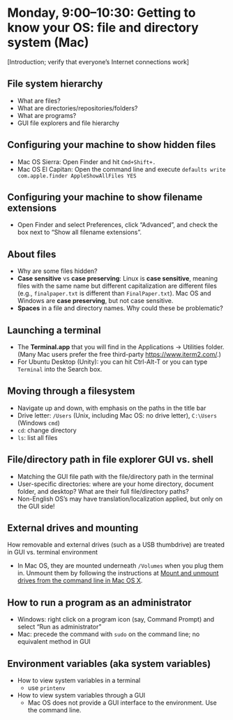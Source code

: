 # Monday, 9:00–10:30: Getting to know your OS: file and directory system (Mac)

[Introduction; verify that everyone’s Internet connections work]

## File system hierarchy 

* What are files?
* What are directories/repositories/folders? <!--Thinking about why we call them folders: a folder and a piece of paper are the same, and can do some of the same things. A folder can also hold pieces of paper.-->
* What are programs? <!--Programs are files that can do something, but are still files nonetheless. Take a piece of paper out of your folder, fold it into an airplane, and throw it. It's still a piece of paper you can read from and write on, but it can fly.-->
* GUI file explorers and file hierarchy


## Configuring your machine to show hidden files

* Mac OS Sierra: Open Finder and hit `Cmd+Shift+.`
* Mac OS El Capitan: Open the command line and execute `defaults write com.apple.finder AppleShowAllFiles YES`


## Configuring your machine to show filename extensions

* Open Finder and select Preferences, click “Advanced”, and check the box next to “Show all filename extensions”.

## About files

* Why are some files hidden? <!--If you change something, however small, in some of these files, you can break your computer. Be careful!-->
* **Case sensitive** vs **case preserving**: Linux is **case sensitive**, meaning files with the same name but different capitalization are different files (e.g., `finalpaper.txt` is different than `FinalPaper.txt`). Mac OS and Windows are **case preserving**, but not case sensitive. <!-- (This preference can be changed when configuring the filesystem, but certain programs will not run in a case sensitive environment, so it’s best to leave it alone). A case preserving file system will spell the filename as you type it, but if you create a different file with a name that differs only in capitalization, it will overwrite the first one. We recommend not creating filenames that differ only in capitalization even on Linux; not only is it potentially confusing, but you may be collaborating on a project with someone not on Linux. -->
* **Spaces** in a file and directory names. Why could these be problematic? 


## Launching a terminal

* The **Terminal.app** that you will find in the Applications → Utilities folder. (Many Mac users prefer the free third-party <https://www.iterm2.com/>.)
* For Ubuntu Desktop (Unity): you can hit Ctrl-Alt-T or you can type `Terminal` into the Search box.

## Moving through a filesystem
<!-- Move the programs and files stuff in here, use cmd.exe -->
<!-- where is home?  both in cmd and in gui-->
<!-- language differences for gui and command line-->

* Navigate up and down, with emphasis on the paths in the title bar <!-- We should clarify that Git Bash will use forward slashes rather than backslashes, and explain later when we introduce cmd why that's the case.-->
* Drive letter: `/Users` (Unix, including Mac OS: no drive letter), `C:\Users` (Windows `cmd`)
* `cd`: change directory <!--Open a command line and begin using `cd`. Explain that `cd` is essentially the same as selecting or clicking a folder. `cd` into your home directory.-->
* `ls`: list all files  <!--Use `ls` to show all the files in your current (when you first open the terminal, home) directory. Compare that to what you now see in your home directory (or C drive “folder”). Then use `cd Documents` to move into your documents folder. This is a relative path, as you’ve navigated relative to where you’ve started. Explain what an absolute path looks like, and try running one. Then run a few relative paths.-->

## File/directory path in file explorer GUI vs. shell 

* Matching the GUI file path with the file/directory path in the terminal
* User-specific directories: where are your home directory, document folder, and desktop? What are their full file/directory paths? 
* Non-English OS’s may have translation/localization applied, but only on the GUI side! 

## External drives and mounting
How removable and external drives (such as a USB thumbdrive) are treated in GUI vs. terminal environment

* In Mac OS, they are mounted underneath `/Volumes` when you plug them in. Unmount them by following the instructions at [Mount and unmount drives from the command line in Mac OS X](http://osxdaily.com/2013/05/13/mount-unmount-drives-from-the-command-line-in-mac-os-x/). 
 	
## How to run a program as an administrator

* Windows: right click on a program icon (say, Command Prompt) and select “Run as administrator”
* Mac: precede the command with `sudo` on the command line; no equivalent method in GUI  

## Environment variables (aka system variables)

* How to view system variables in a terminal
	* use `printenv`
* How to view system variables through a GUI
	* Mac OS does not provide a GUI interface to the environment. Use the command line.
